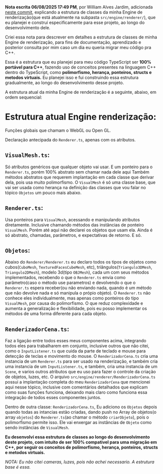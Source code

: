 **Nota escrita 06/08/2025 17:49 PM**, por William Alves Jardim, adicionada [neste commit](https://github.com/WilliamJardim/Engine/commit/5eacd51d883d16d602e5db84ca7278b9d2ad838d), explicando a estrutura de classes da minha Engine de renderização(que está atualmente na subpasta `src/engine/renderer/`), que eu planejei e construí especificamente para esse projeto, ao longo do desenvolvimento dele.

Criei essa nota para descrever em detalhes a estrutura de classes de minha Engine de renderização, para fins de documentação, aprendizado e posterior consulta por mim caso um dia eu queria migrar meu código pra C++. 

Essa é a estrutura que eu planejei para meu código TypeScript ser **100% portável para C++**, fazendo uso de conceitos presentes na linguagem C++ dentro do TypeScript, como **polimorfismo, herança, ponteiros, structs e metodos virtuais.**
Eu planejei isso e fui construindo essa estrutura gradualmente, ao longo do desenvolvimento desse projeto.

A estrutura atual da minha Engine de renderização é a seguinte, abaixo, em ordem sequencial:

# Estrutura atual Engine renderização:

Funções globais que chamam o WebGL ou Open GL.

Declaração antecipada do `Renderer.ts`, apenas com os atributos.

## `VisualMesh.ts`:
Só atributos genéricos que qualquer objeto vai usar. E um ponteiro para o `Renderer.ts`, porém 100% abstrato sem chamar nada dele aqui 
Também métodos abstratos que requerem implantação em cada classe que derivar dela, pois usa muito polimorfismo. O `VisualMesh` é só uma classe base, que vai ser usada como herança na definição das classes que vou falar no tópico `Objetos` um pouco mais abaixo.

## `Renderer.ts`:
Usa ponteiros para `VisualMesh`, acessando e manipulando atributos diretamente. Inclusive chamando métodos das instâncias de ponteiro `VisualMesh`. Porém até aqui não declarei os objetos que usam ela. Ainda é só abstrato, chamadas, parâmetros, e expectativas de retorno. E só.

## `Objetos`:
Abaixo do `Renderer/Renderer.ts` eu declaro todos os tipos de objetos como cubos(`CuboMesh`, `TexturedFacesCubeMesh`, etc), triângulos(`Triangulo3DMesh`, `Triangulo2DMesh`), modelo 3d(tipo `OBJMesh`), cada um com seus métodos implementados, recebendo o que o `Renderer.ts` envia como parâmetro(caso o método use parametros) e devolvendo o que o `Renderer.ts` espera receber(ou não enviando nada, quando é um método que não devolve nada e só manipula o própio objeto).
O `Renderer.ts` não conhece eles individualmente, mas apenas como ponteiros do tipo `VisualMesh`, por causa do polimorfismo. O que reduz complexidade e aumenta a generalização e flexibilidade, pois eu posso implementar os métodos de uma forma diferente para cada objeto.

## `RenderizadorCena.ts`:
Faz a ligação entre todos esses meus componentes acima, integrando todos eles para trabalharem em conjunto, inclusive outros que não citei, como o `InputListener.ts` que cuida da parte de teclado e mouse para detecção de teclas e movimento do mouse. O `RenderizadorCena.ts` cria uma instancia de um `Renderer.ts` para ser usado na renderização, e também cria uma instancia de um `InputListener.ts`, e também, cria uma instancia de um `Scene`, e varios outros atributos que eu uso para fazer o controle da criação de objetos, luzes, etc. O arquivo `src/engine/renderer/RenderizadorCena.ts` possui a implantação completa do meu `RenderizadorCena` que mencionei aqui nesse tópico, inclusive com comentários detalhados que explicam como suas funções funciona, deixando mais claro como funciona essa integração de todos esses componentes juntos.

Dentro de outra classe: `RenderizadorCena.ts`, Eu adiciono os `Objetos` depois quando todas as intancias estão criadas, dando push no Array de objetos(o array `objetos`) do `Renderer.ts`(ao chamar o método `criarObjeto`), pois o polimorfismo permite isso. Ele vai enxergar as instâncias de `Objeto` como sendo instâncias de `VisualMesh`.

**Eu desenvolvi essa estrutura de classes ao longo do desenvolvimento deste projeto, com intuito de ser 100% compativel para uma migração em C++, por seguir os conceitos de polimorfismo, herança, ponteiros, structs e metodos virtuais.**

*NOTA: Eu não citei cameras, luzes, pois não achei necessario. A estrutura base é essa.*